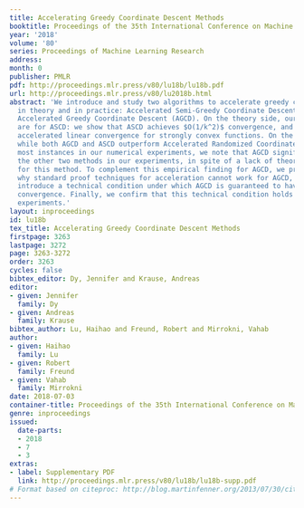 ```yaml
---
title: Accelerating Greedy Coordinate Descent Methods
booktitle: Proceedings of the 35th International Conference on Machine Learning
year: '2018'
volume: '80'
series: Proceedings of Machine Learning Research
address: 
month: 0
publisher: PMLR
pdf: http://proceedings.mlr.press/v80/lu18b/lu18b.pdf
url: http://proceedings.mlr.press/v80/lu2018b.html
abstract: 'We introduce and study two algorithms to accelerate greedy coordinate descent
  in theory and in practice: Accelerated Semi-Greedy Coordinate Descent (ASCD) and
  Accelerated Greedy Coordinate Descent (AGCD). On the theory side, our main results
  are for ASCD: we show that ASCD achieves $O(1/k^2)$ convergence, and it also achieves
  accelerated linear convergence for strongly convex functions. On the empirical side,
  while both AGCD and ASCD outperform Accelerated Randomized Coordinate Descent on
  most instances in our numerical experiments, we note that AGCD significantly outperforms
  the other two methods in our experiments, in spite of a lack of theoretical guarantees
  for this method. To complement this empirical finding for AGCD, we present an explanation
  why standard proof techniques for acceleration cannot work for AGCD, and we further
  introduce a technical condition under which AGCD is guaranteed to have accelerated
  convergence. Finally, we confirm that this technical condition holds in our numerical
  experiments.'
layout: inproceedings
id: lu18b
tex_title: Accelerating Greedy Coordinate Descent Methods
firstpage: 3263
lastpage: 3272
page: 3263-3272
order: 3263
cycles: false
bibtex_editor: Dy, Jennifer and Krause, Andreas
editor:
- given: Jennifer
  family: Dy
- given: Andreas
  family: Krause
bibtex_author: Lu, Haihao and Freund, Robert and Mirrokni, Vahab
author:
- given: Haihao
  family: Lu
- given: Robert
  family: Freund
- given: Vahab
  family: Mirrokni
date: 2018-07-03
container-title: Proceedings of the 35th International Conference on Machine Learning
genre: inproceedings
issued:
  date-parts:
  - 2018
  - 7
  - 3
extras:
- label: Supplementary PDF
  link: http://proceedings.mlr.press/v80/lu18b/lu18b-supp.pdf
# Format based on citeproc: http://blog.martinfenner.org/2013/07/30/citeproc-yaml-for-bibliographies/
---
```

